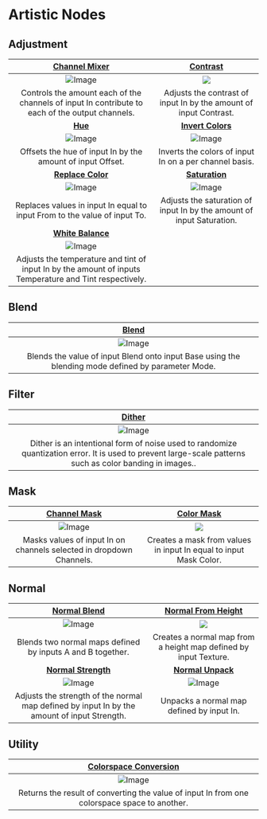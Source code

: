 # Artistic Nodes

## Adjustment


|[Channel Mixer](Channel-Mixer-Node.md)| [Contrast](Contrast-Node.md) |
|:---------:|:---------:|
|![Image](images/ChannelMixerNodeThumb.png)|![](images/ContrastNodeThumb.png)|
|Controls the amount each of the channels of input In contribute to each of the output channels.|Adjusts the contrast of input In by the amount of input Contrast.|
|[**Hue**](Hue-Node.md)|[**Invert Colors**](Invert-Colors-Node.md)|
|![Image](images/HueNodeThumb.png)|![Image](images/InvertColorsNodeThumb.png)|
|Offsets the hue of input In by the amount of input Offset.|Inverts the colors of input In on a per channel basis.|
|[**Replace Color**](Replace-Color-Node.md)|[**Saturation**](Saturation-Node.md)|
|![Image](images/ReplaceColorNodeThumb.png)|![Image](images/SaturationNodeThumb.png)|
|Replaces values in input In equal to input From to the value of input To.|Adjusts the saturation of input In by the amount of input Saturation.|
|[**White Balance**](White-Balance-Node.md)||
|![Image](images/WhiteBalanceNodeThumb.png)||
|Adjusts the temperature and tint of input In by the amount of inputs Temperature and Tint respectively.||



## Blend

|[Blend](Blend-Node.md)|
|:---------:|
|![Image](images/BlendNodeThumb.png)|
|Blends the value of input Blend onto input Base using the blending mode defined by parameter Mode.|



## Filter

|[Dither](Dither-Node.md)|
|:---------:|
|![Image](images/DitherNodeThumb.png)|
|Dither is an intentional form of noise used to randomize quantization error. It is used to prevent large-scale patterns such as color banding in images..|



## Mask


|[Channel Mask](Channel-Mask-Node.md)| [Color Mask](Color-Mask-Node.md) |
|:---------:|:---------:|
|![Image](images/ChannelMaskNodeThumb.png)|![](images/ColorMaskNodeThumb.png)|
|Masks values of input In on channels selected in dropdown Channels.|Creates a mask from values in input In equal to input Mask Color.|



## Normal


|[Normal Blend](Normal-Blend-Node.md)| [Normal From Height](Normal-From-Height-Node.md) |
|:---------:|:---------:|
|![Image](images/NormalBlendNodeThumb.png)|![](images/NormalFromHeightNodeThumb.png)|
|Blends two normal maps defined by inputs A and B together.|Creates a normal map from a height map defined by input Texture.|
|[**Normal Strength**](Normal-Strength-Node.md)|[**Normal Unpack**](Normal-Unpack-Node.md)|
|![Image](images/NormalStrengthNodeThumb.png)|![Image](images/NormalUnpackNodeThumb.png)|
|Adjusts the strength of the normal map defined by input In by the amount of input Strength.|Unpacks a normal map defined by input In.|



## Utility


|    [Colorspace Conversion](Colorspace-Conversion-Node.md)    |
| :----------------------------------------------------------: |
|      ![Image](images/ColorspaceConversionNodeThumb.png)      |
| Returns the result of converting the value of input In from one colorspace space to another. |